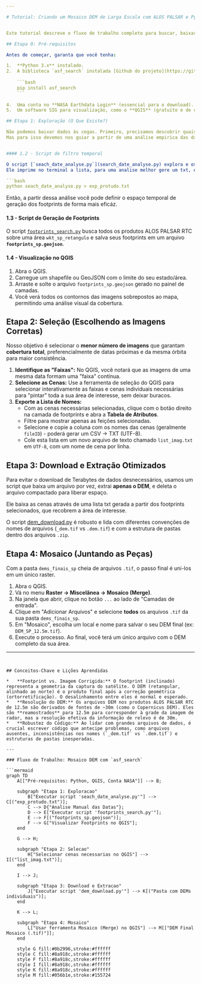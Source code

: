 ```yaml
---

# Tutorial: Criando um Mosaico DEM de Larga Escala com ALOS PALSAR e Python via asf_search


Este tutorial descreve o fluxo de trabalho completo para buscar, baixar e preparar dados de Modelos Digitais de Elevação (DEM) derivados de imagens de satélite ALOS PALSAR, com o objetivo de criar um mosaico para uma área extensa, como o estado de São Paulo.

## Etapa 0: Pré-requisitos

Antes de começar, garanta que você tenha:

1.  **Python 3.x** instalado.
2.  A biblioteca `asf_search` instalada [Github do projeto](https://github.com/asfadmin/Discovery-asf_search).
   
    ```bash
    pip install asf_search
    ```
    
4.  Uma conta no **NASA Earthdata Login** (essencial para o download). [Crie sua conta aqui](https://urs.earthdata.nasa.gov/users/new).
5.  Um software SIG para visualização, como o **QGIS** (gratuito e de código aberto).

## Etapa 1: Exploração (O Que Existe?)

Não podemos baixar dados às cegas. Primeiro, precisamos descobrir quais imagens estão disponíveis e onde elas estão localizadas. Para isso, geramos um arquivo geográfico (`.geojson`) com os contornos (footprints) de todas as cenas disponíveis para nossa área de interesse  `wkt_sp_retangulo`.
Mas para isso devemos nos guiar a partir de uma análise empirica das datas, através de [`seach_date_analyse.py`](search_date_analyse.py), para filtramos as datas que vamos trabalhar a seguir.


#### 1.2 - Script de filtro temporal

O script [`seach_date_analyse.py`](search_date_analyse.py) explora e os produtos disponíveis através de em uma lista de imagens disponíveis com: Nome (`fileID`), Data de aquisição (imageamento) e Direção da órbita.
Ele imprime no terminal a lista, para uma analise melhor gere um txt, executando dessa forma:

```bash
python seach_date_analyse.py > exp_protudo.txt
```

Então, a partir dessa análise você pode definir o espaço temporal de geração dos footprints de forma mais eficáz.

#### 1.3 - Script de Geração de Footprints

O script [`footprints_search.py`](footprints_search.py) busca todos os produtos ALOS PALSAR RTC sobre uma área `wkt_sp_retangulo` e salva seus footprints em um arquivo **`footprints_sp.geojson`**.


#### 1.4 - Visualização no QGIS

1.  Abra o QGIS.
2.  Carregue um shapefile ou GeoJSON com o limite do seu estado/área.
3.  Arraste e solte o arquivo `footprints_sp.geojson` gerado no painel de camadas.
4.  Você verá todos os contornos das imagens sobrepostos ao mapa, permitindo uma análise visual da cobertura.

## Etapa 2: Seleção (Escolhendo as Imagens Corretas)

Nosso objetivo é selecionar o **menor número de imagens** que garantam **cobertura total**, preferencialmente de datas próximas e da mesma órbita para maior consistência.

1.  **Identifique as "Faixas":** No QGIS, você notará que as imagens de uma mesma data formam uma "faixa" contínua.
2.  **Selecione as Cenas:** Use a ferramenta de seleção do QGIS para selecionar interativamente as faixas e cenas individuais necessárias para "pintar" toda a sua área de interesse, sem deixar buracos.
3.  **Exporte a Lista de Nomes:**
    *   Com as cenas necessárias selecionadas, clique com o botão direito na camada de footprints e abra a **Tabela de Atributos**.
    *   Filtre para mostrar apenas as feições selecionadas.
    *   Selecione e copie a coluna com os nomes das cenas (geralmente `fileID`) - poderá gerar um CSV → TXT (UTF-8).
    *   Cole esta lista em um novo arquivo de texto chamado `list_imag.txt` em `UTF-8`, com um nome de cena por linha.

## Etapa 3: Download e Extração Otimizados

Para evitar o download de Terabytes de dados desnecessários, usamos um script que baixa um arquivo por vez, extrai **apenas o DEM**, e deleta o arquivo compactado para liberar espaço.

Ele baixa as cenas através de uma lista txt gerada a partir dos footprints selecionados, que recobrem a área de interesse.

O script [dem_download.py]([dem_download.py) é robusto e lida com diferentes convenções de nomes de arquivos (`_dem.tif` vs `.dem.tif`) e com a estrutura de pastas dentro dos arquivos `.zip`.


## Etapa 4: Mosaico (Juntando as Peças)

Com a pasta `dems_finais_sp` cheia de arquivos `.tif`, o passo final é uni-los em um único raster.

1.  Abra o QGIS.
2.  Vá no menu **Raster -> Miscelânea -> Mosaico (Merge)**.
3.  Na janela que abrir, clique no botão `...` ao lado de "Camadas de entrada".
4.  Clique em "Adicionar Arquivos" e selecione **todos** os arquivos `.tif` da sua pasta `dems_finais_sp`.
5.  Em "Mosaico", escolha um local e nome para salvar o seu DEM final (ex: `DEM_SP_12.5m.tif`).
6.  Execute o processo. Ao final, você terá um único arquivo com o DEM completo da sua área.

---
```


## Conceitos-Chave e Lições Aprendidas

*   **Footprint vs. Imagem Corrigida:** O footprint (inclinado) representa a geometria da captura do satélite. O DEM (retangular, alinhado ao norte) é o produto final após a correção geométrica (ortorretificação). O desalinhamento entre eles é normal e esperado.
*   **Resolução do DEM:** Os arquivos DEM nos produtos ALOS PALSAR RTC de 12.5m são derivados de fontes de ~30m (como o Copernicus DEM). Eles são **reamostrados** para 12.5m para corresponder à grade da imagem de radar, mas a resolução efetiva da informação de relevo é de 30m.
*   **Robustez do Código:** Ao lidar com grandes arquivos de dados, é crucial escrever código que antecipe problemas, como arquivos ausentes, inconsistências nos nomes (`_dem.tif` vs `.dem.tif`) e estruturas de pastas inesperadas.

---

### Fluxo de Trabalho: Mosaico DEM com `asf_search`

```mermaid
graph TD
    A[["Pré-requisitos: Python, QGIS, Conta NASA"]] --> B;

    subgraph "Etapa 1: Exploracao"
        B["Executar script 'seach_date_analyse.py'"] --> C[("exp_protudo.txt")];
        C --> D{"Analise Manual das Datas"};
        D --> E["Executar script 'footprints_search.py'"];
        E --> F[("footprints_sp.geojson")];
        F --> G["Visualizar Footprints no QGIS"];
    end

    G --> H;

    subgraph "Etapa 2: Selecao"
        H["Selecionar cenas necessarias no QGIS"] --> I[("list_imag.txt")];
    end

    I --> J;

    subgraph "Etapa 3: Download e Extracao"
        J["Executar script 'dem_download.py'"] --> K[("Pasta com DEMs individuais")];
    end

    K --> L;

    subgraph "Etapa 4: Mosaico"
        L["Usar ferramenta Mosaico (Merge) no QGIS"] --> M[["DEM Final Mosaico (.tif)"]];
    end

    style G fill:#0b2996,stroke:#ffffff
    style C fill:#8a918c,stroke:#ffffff
    style F fill:#8a918c,stroke:#ffffff
    style I fill:#8a918c,stroke:#ffffff
    style K fill:#8a918c,stroke:#ffffff
    style M fill:#056b1e,stroke:#155724

```
